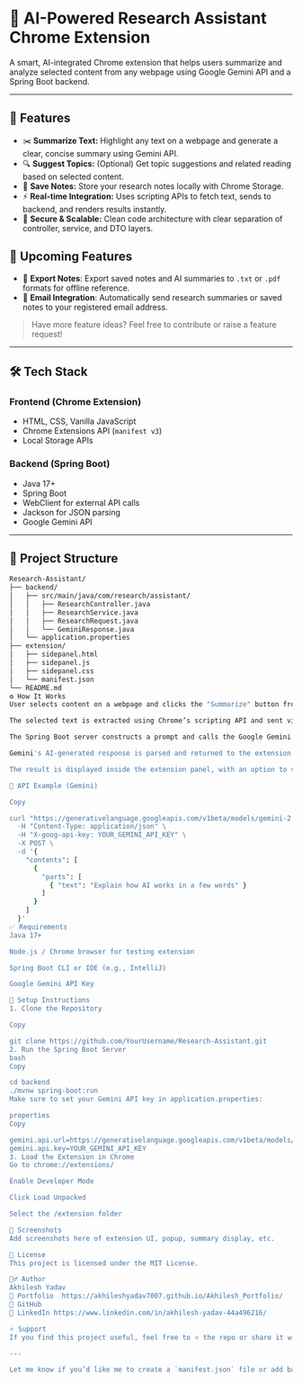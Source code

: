# 🧠 AI-Powered Research Assistant Chrome Extension

A smart, AI-integrated Chrome extension that helps users summarize and analyze selected content from any webpage using Google Gemini API and a Spring Boot backend.

---

## 🚀 Features

- ✂️ **Summarize Text:** Highlight any text on a webpage and generate a clear, concise summary using Gemini API.
- 🔍 **Suggest Topics:** (Optional) Get topic suggestions and related reading based on selected content.
- 📝 **Save Notes:** Store your research notes locally with Chrome Storage.
- ⚡ **Real-time Integration:** Uses scripting APIs to fetch text, sends to backend, and renders results instantly.
- 🔐 **Secure & Scalable:** Clean code architecture with clear separation of controller, service, and DTO layers.

## 🧪 Upcoming Features

- 🔗 **Export Notes**: Export saved notes and AI summaries to `.txt` or `.pdf` formats for offline reference.
- 📧 **Email Integration**: Automatically send research summaries or saved notes to your registered email address.

> Have more feature ideas? Feel free to contribute or raise a feature request!
---

## 🛠️ Tech Stack

### Frontend (Chrome Extension)
- HTML, CSS, Vanilla JavaScript
- Chrome Extensions API (`manifest v3`)
- Local Storage APIs

### Backend (Spring Boot)
- Java 17+
- Spring Boot
- WebClient for external API calls
- Jackson for JSON parsing
- Google Gemini API

---

## 📁 Project Structure

```bash
Research-Assistant/
├── backend/
│   ├── src/main/java/com/research/assistant/
│   │   ├── ResearchController.java
│   │   ├── ResearchService.java
│   │   ├── ResearchRequest.java
│   │   └── GeminiResponse.java
│   └── application.properties
├── extension/
│   ├── sidepanel.html
│   ├── sidepanel.js
│   ├── sidepanel.css
│   └── manifest.json
└── README.md
⚙️ How It Works
User selects content on a webpage and clicks the "Summarize" button from the extension popup.

The selected text is extracted using Chrome’s scripting API and sent via a POST request to the backend API.

The Spring Boot server constructs a prompt and calls the Google Gemini API.

Gemini's AI-generated response is parsed and returned to the extension UI.

The result is displayed inside the extension panel, with an option to save notes.

🧪 API Example (Gemini)

Copy

curl "https://generativelanguage.googleapis.com/v1beta/models/gemini-2.0-flash:generateContent" \
  -H "Content-Type: application/json" \
  -H "X-goog-api-key: YOUR_GEMINI_API_KEY" \
  -X POST \
  -d '{
    "contents": [
      {
        "parts": [
          { "text": "Explain how AI works in a few words" }
        ]
      }
    ]
  }'
✅ Requirements
Java 17+

Node.js / Chrome browser for testing extension

Spring Boot CLI or IDE (e.g., IntelliJ)

Google Gemini API Key

🧩 Setup Instructions
1. Clone the Repository

Copy

git clone https://github.com/YourUsername/Research-Assistant.git
2. Run the Spring Boot Server
bash
Copy

cd backend
./mvnw spring-boot:run
Make sure to set your Gemini API key in application.properties:

properties
Copy

gemini.api.url=https://generativelanguage.googleapis.com/v1beta/models/gemini-2.0-flash:generateContent?key=
gemini.api.key=YOUR_GEMINI_API_KEY
3. Load the Extension in Chrome
Go to chrome://extensions/

Enable Developer Mode

Click Load Unpacked

Select the /extension folder

📸 Screenshots
Add screenshots here of extension UI, popup, summary display, etc.

📄 License
This project is licensed under the MIT License.

🙋‍♂️ Author
Akhilesh Yadav
🔗 Portfolio  https://akhileshyadav7007.github.io/Akhilesh_Portfolio/
🐙 GitHub
💼 LinkedIn https://www.linkedin.com/in/akhilesh-yadav-44a496216/

⭐️ Support
If you find this project useful, feel free to ⭐ the repo or share it with others!

---

Let me know if you’d like me to create a `manifest.json` file or add badge support
